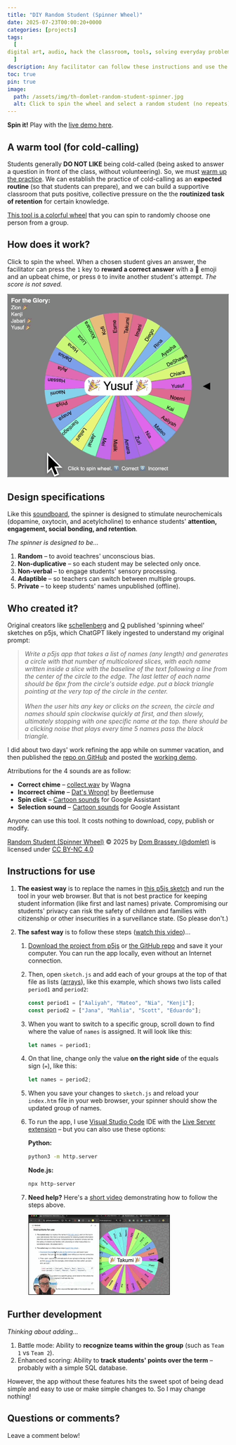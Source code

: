 ```yaml
---
title: "DIY Random Student (Spinner Wheel)"
date: 2025-07-23T00:00:20+0000
categories: [projects]
tags:
  [
digital art, audio, hack the classroom, tools, solving everyday problems, greatest hits
  ]
description: Any facilitator can follow these instructions and use the spinner. Live demo.
toc: true
pin: true
image:
  path: /assets/img/th-domlet-random-student-spinner.jpg
  alt: Click to spin the wheel and select a random student (no repeats).
---
```


**Spin it!** Play with the [live demo here](https://domlet.github.io/spinner).

## A warm tool (for cold-calling)

Students generally **DO NOT LIKE** being cold-called (being asked to answer a question in front of the class, without volunteering). So, we must [warm up the practice](https://evidencebased.education/five-tips-for-cold-calling-in-the-classroom/). We can establish the practice of cold-calling as an **expected routine** (so that students can prepare), and we can build a supportive classroom that puts positive, collective pressure on the the **routinized task of retention** for certain knowledge.

[This tool is a colorful wheel](https://github.com/domlet/spinner) that you can spin to randomly choose one person from a group.

## How does it work?

Click to spin the wheel. When a chosen student gives an answer, the facilitator can press the `1` key to **reward a correct answer** with a 🎉 emoji and an upbeat chime, or press `0` to invite another student's attempt. _The score is not saved._

![Colorful wheel with student names](/assets/img/spinner/demo-sm.gif)

## Design specifications

Like this [soundboard](https://domlet.github.io/soundboard8x8), the spinner is designed to stimulate neurochemicals (dopamine, oxytocin, and acetylcholine) to enhance students' **attention, engagement, social bonding, and retention**.

_The spinner is designed to be..._

1. **Random** – to avoid teachres' unconscious bias.
1. **Non-duplicative** – so each student may be selected only once.
1. **Non-verbal** – to engage students' sensory processing.
1. **Adaptible** – so teachers can switch between multiple groups.
1. **Private** – to keep students' names unpublished (offline).

## Who created it?

Original creators like [schellenberg](https://editor.p5js.org/schellenberg/sketches/_Ers-90T_) and [Q](https://editor.p5js.org/Q/sketches/07UvXkBLV) published 'spinning wheel' sketches on p5js, which ChatGPT likely ingested to understand my original prompt:

> _Write a p5js app that takes a list of names (any length) and generates a circle with that number of multicolored slices, with each name written inside a slice with the baseline of the text following a line from the center of the circle to the edge. The last letter of each name should be 6px from the circle's outside edge. put a black triangle pointing at the very top of the circle in the center.<br><br>When the user hits any key or clicks on the screen, the circle and names should spin clockwise quickly at first, and then slowly, ultimately stopping with one specific name at the top. there should be a clicking noise that plays every time 5 names pass the black triangle._

I did about two days' work refining the app while on summer vacation, and then published the [repo on GitHub](https://github.com/domlet/spinner) and posted the [working demo](https://domlet.github.io/spinner).

Atrributions for the 4 sounds are as follow:

- **Correct chime** – [collect.wav](https://freesound.org/s/325805/) by Wagna
- **Incorrect chime** – [Dat's Wrong!](https://freesound.org/s/587253/) by Beetlemuse
- **Spin click** – [Cartoon sounds](https://developers.google.com/assistant/tools/sound-library/cartoon) for Google Assistant
- **Selection sound** – [Cartoon sounds](https://developers.google.com/assistant/tools/sound-library/cartoon) for Google Assistant

Anyone can use this tool. It costs nothing to download, copy, publish or modify.

<a href="https://github.com/domlet/spinner">Random Student (Spinner Wheel)</a> © 2025 by <a href="https://domlet.github.io/about">Dom Brassey (@domlet)</a> is licensed under <a href="https://creativecommons.org/licenses/by-nc/4.0/">CC BY-NC 4.0</a> <img src="https://mirrors.creativecommons.org/presskit/icons/cc.svg" alt="" style="max-width: 1em;max-height:1em;margin-left: .2em;"><img src="https://mirrors.creativecommons.org/presskit/icons/by.svg" alt="" style="max-width: 1em;max-height:1em;margin-left: .2em;"><img src="https://mirrors.creativecommons.org/presskit/icons/nc.svg" alt="" style="max-width: 1em;max-height:1em;margin-left: .2em;">

## Instructions for use

1. **The easiest way** is to replace the names in [this p5js sketch](https://editor.p5js.org/domlet/sketches/G3FnfFgth) and run the tool in your web browser. But that is not best practice for keeping student information (like first and last names) private. Compromising our students' privacy can risk the safety of children and families with citizenship or other insecurities in a surveillance state. (So please don't.)

1. **The safest way** is to follow these steps ([watch this video](https://www.youtube.com/watch?v=TTn8ZC9z4yg&ab_channel=dombrassey))...

   1. [Download the project from p5js](https://editor.p5js.org/domlet/sketches/G3FnfFgth) or [the GitHub repo](https://github.com/domlet/spinner) and save it your computer. You can run the app locally, even without an Internet connection.

   1. Then, open `sketch.js` and add each of your groups at the top of that file as lists ([arrays](https://www.w3schools.com/js/js_arrays.asp)), like this example, which shows two lists called `period1` and `period2`:
      ```js
      const period1 = ["Aaliyah", "Mateo", "Nia", "Kenji"];
      const period2 = ["Jana", "Mahlia", "Scott", "Eduardo"];
      ```
   1. When you want to switch to a specific group, scroll down to find where the value of `names` is assigned. It will look like this:
      ```js
      let names = period1;
      ```
   1. On that line, change only the value **on the right side** of the equals sign (`=`), like this:

      ```js
      let names = period2;
      ```

   1. When you save your changes to `sketch.js` and reload your `index.htm` file in your web browser, your spinner should show the updated group of names.
   1. To run the app, I use [Visual Studio Code](https://code.visualstudio.com/download) IDE with the [Live Server extension](https://ritwickdey.github.io/vscode-live-server/) – but you can also use these options:

      **Python:**

      ```bash
      python3 -m http.server
      ```

      **Node.js:**

      ```bash
      npx http-server
      ```

   1. **Need help?** Here's a [short video](https://www.youtube.com/watch?v=TTn8ZC9z4yg&ab_channel=dombrassey) demonstrating how to follow the steps above.

      <a href="https://www.youtube.com/watch?v=TTn8ZC9z4yg&ab_channel=dombrassey" target="_blank"><img src="/assets/img/spinner/youtube-th-anim.gif" style="border:1px solid black;"></a>

## Further development

_Thinking about adding..._

1. Battle mode: Ability to **recognize teams within the group** (such as `Team 1` vs `Team 2`).
1. Enhanced scoring: Ability to **track students' points over the term** – probably with a simple SQL database.

However, the app without these features hits the sweet spot of being dead simple and easy to use or make simple changes to. So I may change nothing!

## Questions or comments?

Leave a comment below!
